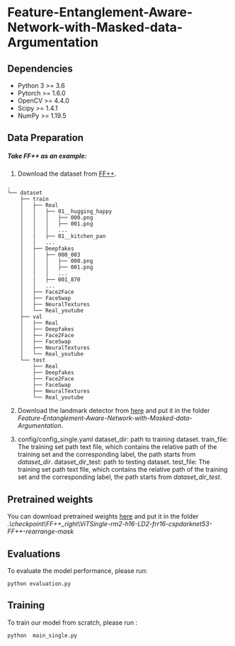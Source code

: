 # Feature-Entanglement-Aware-Network-with-Masked-data-Argumentation

## Dependencies

* Python 3 >= 3.6
* Pytorch >= 1.6.0
* OpenCV >= 4.4.0
* Scipy >= 1.4.1
* NumPy >= 1.19.5

## Data Preparation

##### Take FF++ as an example:

1. Download the dataset from [FF++](https://github.com/ondyari/FaceForensics).

```
.
└── dataset
    ├── train
    │   ├── Real
    │   │   ├── 01__hugging_happy
    │   │   │   ├── 000.png
    │   │   │   ├── 001.png
    │   │   │   ...
    │   |   ├── 01__kitchen_pan
    │   │   ...
    │   ├── Deepfakes
    │   │   ├── 000_003
    │   │   │   ├── 000.png
    │   │   │   ├── 001.png
    │   │   │   ...
    │   |   ├── 001_870
    │   │   ...
    │   ├── Face2Face
    │   ├── FaceSwap
    │   ├── NeuralTextures
    │   └── Real_youtube
    ├── val
    │   ├── Real
    │   ├── Deepfakes
    │   ├── Face2Face
    │   ├── FaceSwap
    │   ├── NeuralTextures
    │   └── Real_youtube
    └── test
        ├── Real
        ├── Deepfakes
        ├── Face2Face
        ├── FaceSwap
        ├── NeuralTextures
        └── Real_youtube
```

2. Download the landmark detector from [here](https://github.com/codeniko/shape_predictor_81_face_landmarks) and put it in the folder *Feature-Entanglement-Aware-Network-with-Masked-data-Argumentation*.

3. config/config_single.yaml
   dataset_dir: path to training dataset.
   train_file: The training set path text file, which contains the relative path of the training set and the corresponding label, the path starts from *dataset_dir*.
   dataset_dir_test: path to testing dataset.
   test_file: The training set path text file, which contains the relative path of the training set and the corresponding label, the path starts from *dataset_dir_test*.

## Pretrained weights

You can download pretrained weights [here](https://drive.google.com/file/d/17-RxE90t95EppMKVY-03K6t_3tfjQ3jJ/view) and put it in the folder *.\checkpoint\FF++_right\ViTSingle-rm2-h16-LD2-frr16-cspdarknet53-FF++-rearrange-mask*

## Evaluations

To evaluate the model performance, please run: 

```
python evaluation.py
```

## Training

To train our model from scratch, please run :

```
python  main_single.py
```
